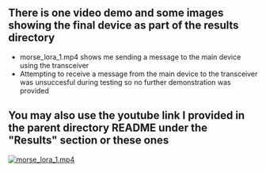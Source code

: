 ## There is one video demo and some images showing the final device as part of the results directory
- morse_lora_1.mp4 shows me sending a message to the main device using the transceiver
- Attempting to receive a message from the main device to the transceiver was unsuccesful during testing so no further demonstration was provided

## You may also use the youtube link I provided in the parent directory README under the "Results" section or these ones
[![morse_lora_1.mp4]()](https://youtu.be/h2kwZLLiumo)


